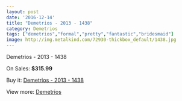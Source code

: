 ```yaml
---
layout: post
date: '2016-12-14'
title: "Demetrios - 2013 - 1438"
category: Demetrios
tags: ["demetrios","formal","pretty","fantastic","bridesmaid"]
image: http://img.metalkind.com/72930-thickbox_default/1438.jpg
---
```

Demetrios - 2013 - 1438

On Sales: **$315.99**
<a href="https://www.metalkind.com/en/demetrios/1240-1438.html"><amp-img layout="responsive" width="600" height="600" src="//img.metalkind.com/72930-thickbox_default/1438.jpg" alt="Demetrios - 2013 - 1438 0" /></a>
<a href="https://www.metalkind.com/en/demetrios/1240-1438.html"><amp-img layout="responsive" width="600" height="600" src="//img.metalkind.com/72931-thickbox_default/1438.jpg" alt="Demetrios - 2013 - 1438 1" /></a>
<a href="https://www.metalkind.com/en/demetrios/1240-1438.html"><amp-img layout="responsive" width="600" height="600" src="//img.metalkind.com/72932-thickbox_default/1438.jpg" alt="Demetrios - 2013 - 1438 2" /></a>
<a href="https://www.metalkind.com/en/demetrios/1240-1438.html"><amp-img layout="responsive" width="600" height="600" src="//img.metalkind.com/72933-thickbox_default/1438.jpg" alt="Demetrios - 2013 - 1438 3" /></a>
<a href="https://www.metalkind.com/en/demetrios/1240-1438.html"><amp-img layout="responsive" width="600" height="600" src="//img.metalkind.com/72934-thickbox_default/1438.jpg" alt="Demetrios - 2013 - 1438 4" /></a>
<a href="https://www.metalkind.com/en/demetrios/1240-1438.html"><amp-img layout="responsive" width="600" height="600" src="//img.metalkind.com/72935-thickbox_default/1438.jpg" alt="Demetrios - 2013 - 1438 5" /></a>

Buy it: [Demetrios - 2013 - 1438](https://www.metalkind.com/en/demetrios/1240-1438.html "Demetrios - 2013 - 1438")

View more: [Demetrios](https://www.metalkind.com/en/39-demetrios "Demetrios")
